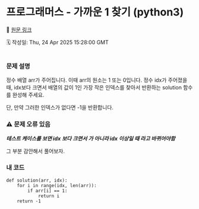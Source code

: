 # 프로그래머스 - 가까운 1 찾기 (python3)

🔗 [원문 링크](https://velog.io/@tjeudeud/%ED%94%84%EB%A1%9C%EA%B7%B8%EB%9E%98%EB%A8%B8%EC%8A%A4-%EA%B0%80%EA%B9%8C%EC%9A%B4-1-%EC%B0%BE%EA%B8%B0)

🗓 작성일: Thu, 24 Apr 2025 15:28:00 GMT

<p><img alt="" src="https://velog.velcdn.com/images/tjeudeud/post/ca7b85a2-9538-465c-9670-7842831a5bf0/image.png" /></p>
<h3 id="문제-설명">문제 설명</h3>
<p>정수 배열 arr가 주어집니다. 이때 arr의 원소는 1 또는 0입니다. 정수 idx가 주어졌을 때, idx보다 크면서 배열의 값이 1인 가장 작은 인덱스를 찾아서 반환하는 solution 함수를 완성해 주세요.</p>
<p>단, 만약 그러한 인덱스가 없다면 -1을 반환합니다.</p>
<h3 id="⚠️-문제-오류-있음">⚠️ 문제 오류 있음</h3>
<p><strong><em>테스트 케이스를 보면 idx 보다 크면서 가 아니라 idx 이상일 때 라고 바뀌어야함</em></strong></p>
<p>그 부분 감안해서 풀어보자.</p>
<h3 id="내-코드">내 코드</h3>
<pre><code>def solution(arr, idx):
    for i in range(idx, len(arr)):
        if arr[i] == 1:
            return i
    return -1</code></pre>